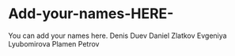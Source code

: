 # Add-your-names-HERE-
You can add your names here.
Denis Duev
Daniel Zlatkov
Evgeniya Lyubomirova
Plamen Petrov
